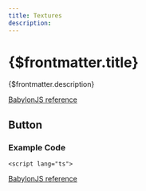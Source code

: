 ```yaml
---
title: Textures
description:
---
```


# {$frontmatter.title}

{$frontmatter.description}

[BabylonJS reference]()

## Button


### Example Code
```svelte
<script lang="ts">

```

[BabylonJS reference]()
